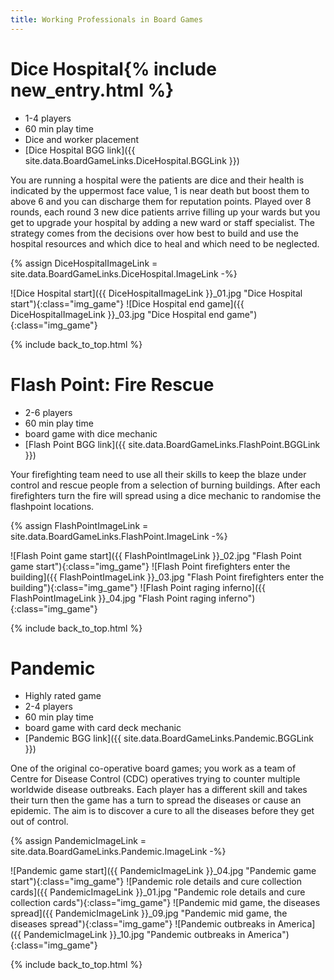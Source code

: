 ```yaml
---
title: Working Professionals in Board Games
---
```


# Dice Hospital{% include new_entry.html %}

* 1-4 players
* 60 min play time
* Dice and worker placement
* [Dice Hospital BGG link]({{ site.data.BoardGameLinks.DiceHospital.BGGLink }})

You are running a hospital were the patients are dice and their health is indicated by the uppermost face value, 1 is near death but boost them to above 6 and you can discharge them for reputation points.
Played over 8 rounds, each round 3 new dice patients arrive filling up your wards but you get to upgrade your hospital by adding a new ward or staff specialist.
The strategy comes from the decisions over how best to build and use the hospital resources and which dice to heal and which need to be neglected.

{% assign DiceHospitalImageLink = site.data.BoardGameLinks.DiceHospital.ImageLink -%}

![Dice Hospital start]({{ DiceHospitalImageLink }}_01.jpg "Dice Hospital start"){:class="img_game"}
![Dice Hospital end game]({{ DiceHospitalImageLink }}_03.jpg "Dice Hospital end game"){:class="img_game"}

{% include back_to_top.html %}

# Flash Point: Fire Rescue

* 2-6 players
* 60 min play time
* board game with dice mechanic
* [Flash Point BGG link]({{ site.data.BoardGameLinks.FlashPoint.BGGLink }})

Your firefighting team need to use all their skills to keep the blaze under control and rescue people from a selection of burning buildings.
After each firefighters turn the fire will spread using a dice mechanic to randomise the flashpoint locations.

{% assign FlashPointImageLink = site.data.BoardGameLinks.FlashPoint.ImageLink -%}

![Flash Point game start]({{ FlashPointImageLink }}_02.jpg "Flash Point game start"){:class="img_game"}
![Flash Point firefighters enter the building]({{ FlashPointImageLink }}_03.jpg "Flash Point firefighters enter the building"){:class="img_game"}
![Flash Point raging inferno]({{ FlashPointImageLink }}_04.jpg "Flash Point raging inferno"){:class="img_game"}

{% include back_to_top.html %}

# Pandemic

* Highly rated game
* 2-4 players
* 60 min play time
* board game with card deck mechanic
* [Pandemic BGG link]({{ site.data.BoardGameLinks.Pandemic.BGGLink }})

One of the original co-operative board games;
you work as a team of Centre for Disease Control (CDC) operatives trying to counter multiple worldwide disease outbreaks.
Each player has a different skill and takes their turn then the game has a turn to spread the diseases or cause an epidemic.
The aim is to discover a cure to all the diseases before they get out of control.

{% assign PandemicImageLink = site.data.BoardGameLinks.Pandemic.ImageLink -%}

![Pandemic game start]({{ PandemicImageLink }}_04.jpg "Pandemic game start"){:class="img_game"}
![Pandemic role details and cure collection cards]({{ PandemicImageLink }}_01.jpg "Pandemic role details and cure collection cards"){:class="img_game"}
![Pandemic mid game, the diseases spread]({{ PandemicImageLink }}_09.jpg "Pandemic mid game, the diseases spread"){:class="img_game"}
![Pandemic outbreaks in America]({{ PandemicImageLink }}_10.jpg "Pandemic outbreaks in America"){:class="img_game"}

{% include back_to_top.html %}
